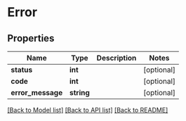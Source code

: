 # Error

## Properties
Name | Type | Description | Notes
------------ | ------------- | ------------- | -------------
**status** | **int** |  | [optional] 
**code** | **int** |  | [optional] 
**error_message** | **string** |  | [optional] 

[[Back to Model list]](../README.md#documentation-for-models) [[Back to API list]](../README.md#documentation-for-api-endpoints) [[Back to README]](../README.md)


